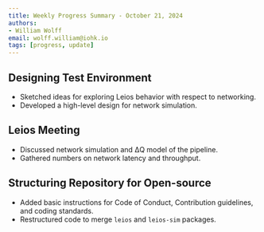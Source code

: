 ```yaml
---
title: Weekly Progress Summary - October 21, 2024
authors:
- William Wolff
email: wolff.william@iohk.io
tags: [progress, update]
---
```


## Designing Test Environment

- Sketched ideas for exploring Leios behavior with respect to networking.
- Developed a high-level design for network simulation.

## Leios Meeting

- Discussed network simulation and ΔQ model of the pipeline.
- Gathered numbers on network latency and throughput.

## Structuring Repository for Open-source

- Added basic instructions for Code of Conduct, Contribution guidelines, and
  coding standards.
- Restructured code to merge `leios` and `leios-sim` packages.
